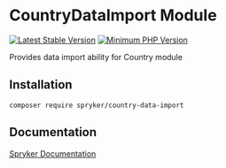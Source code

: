 # CountryDataImport Module
[![Latest Stable Version](https://poser.pugx.org/spryker/country-data-import/v/stable.svg)](https://packagist.org/packages/spryker/country-data-import)
[![Minimum PHP Version](https://img.shields.io/badge/php-%3E%3D%208.3-8892BF.svg)](https://php.net/)

Provides data import ability for Country module

## Installation

```
composer require spryker/country-data-import
```

## Documentation

[Spryker Documentation](https://docs.spryker.com)
